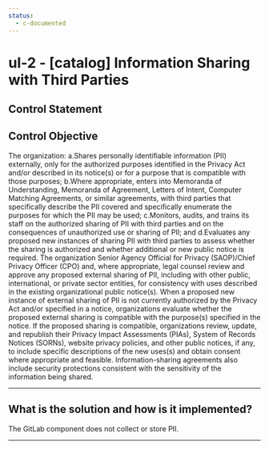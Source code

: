```yaml
---
status:
  - c-documented
---
```


# ul-2 - \[catalog\] Information Sharing with Third Parties

## Control Statement

## Control Objective

The organization:  a.Shares personally identifiable information (PII) externally, only for the authorized purposes identified in the Privacy Act and/or described in its notice(s) or for a purpose that is compatible with those purposes;  b.Where appropriate, enters into Memoranda of Understanding, Memoranda of Agreement, Letters of Intent, Computer Matching Agreements, or similar agreements, with third parties that specifically describe the PII covered and specifically enumerate the purposes for which the PII may be used;  c.Monitors, audits, and trains its staff on the authorized sharing of PII with third parties and on the consequences of unauthorized use or sharing of PII; and  d.Evaluates any proposed new instances of sharing PII with third parties to assess whether the sharing is authorized and whether additional or new public notice is required.    The organization Senior Agency Official for Privacy (SAOP)/Chief Privacy Officer (CPO) and, where appropriate, legal counsel review and approve any proposed external sharing of PII, including with other public, international, or private sector entities, for consistency with uses described in the existing organizational public notice(s). When a proposed new instance of external sharing of PII is not currently authorized by the Privacy Act and/or specified in a notice, organizations evaluate whether the proposed external sharing is compatible with the purpose(s) specified in the notice. If the proposed sharing is compatible, organizations review, update, and republish their Privacy Impact Assessments (PIAs), System of Records Notices (SORNs), website privacy policies, and other public notices, if any, to include specific descriptions of the new uses(s) and obtain consent where appropriate and feasible. Information-sharing agreements also include security protections consistent with the sensitivity of the information being shared.

______________________________________________________________________

## What is the solution and how is it implemented?

The GitLab component does not collect or store PII. 

______________________________________________________________________
